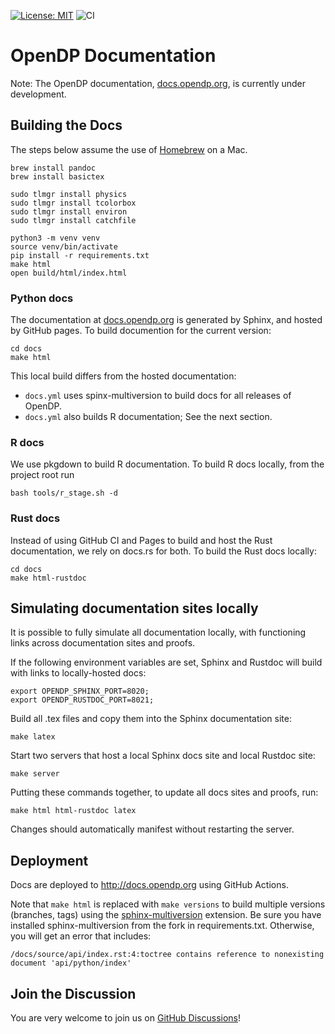 [![License: MIT](https://img.shields.io/badge/License-MIT-yellow.svg)](https://opensource.org/licenses/MIT)
![CI](https://github.com/opendp/opendp-documentation/actions/workflows/main.yml/badge.svg)

# OpenDP Documentation

Note: The OpenDP documentation, [docs.opendp.org](https://docs.opendp.org), is currently under development.

## Building the Docs

The steps below assume the use of [Homebrew] on a Mac.

[Homebrew]: https://brew.sh

```shell
brew install pandoc
brew install basictex

sudo tlmgr install physics
sudo tlmgr install tcolorbox
sudo tlmgr install environ
sudo tlmgr install catchfile

python3 -m venv venv
source venv/bin/activate
pip install -r requirements.txt
make html
open build/html/index.html
```

### Python docs

The documentation at [docs.opendp.org](https://docs.opendp.org) is generated by Sphinx,
and hosted by GitHub pages. To build documention for the current version:

```shell
cd docs
make html
```

This local build differs from the hosted documentation:
- `docs.yml` uses spinx-multiversion to build docs for all releases of OpenDP.
- `docs.yml` also builds R documentation; See the next section.

### R docs

We use pkgdown to build R documentation.
To build R docs locally, from the project root run

```shell
bash tools/r_stage.sh -d
```

### Rust docs

Instead of using GitHub CI and Pages to build and host the Rust documentation,
we rely on docs.rs for both. To build the Rust docs locally:

```shell
cd docs
make html-rustdoc
```

## Simulating documentation sites locally
It is possible to fully simulate all documentation locally, 
with functioning links across documentation sites and proofs.

If the following environment variables are set, Sphinx and Rustdoc will build with links to locally-hosted docs:
```shell
export OPENDP_SPHINX_PORT=8020;
export OPENDP_RUSTDOC_PORT=8021;
```

Build all .tex files and copy them into the Sphinx documentation site:
```shell
make latex
```

Start two servers that host a local Sphinx docs site and local Rustdoc site:
```shell
make server
```

Putting these commands together, to update all docs sites and proofs, run:
```shell
make html html-rustdoc latex
```
Changes should automatically manifest without restarting the server.

## Deployment

Docs are deployed to http://docs.opendp.org using GitHub Actions.

Note that `make html` is replaced with `make versions` to build multiple versions (branches, tags) using the [sphinx-multiversion][] extension.
Be sure you have installed sphinx-multiversion from the fork in requirements.txt. 
Otherwise, you will get an error that includes: 

    /docs/source/api/index.rst:4:toctree contains reference to nonexisting document 'api/python/index'


[sphinx-multiversion]: https://holzhaus.github.io/sphinx-multiversion/

## Join the Discussion

You are very welcome to join us on [GitHub Discussions][]!

[GitHub Discussions]: https://github.com/opendp/opendp/discussions
